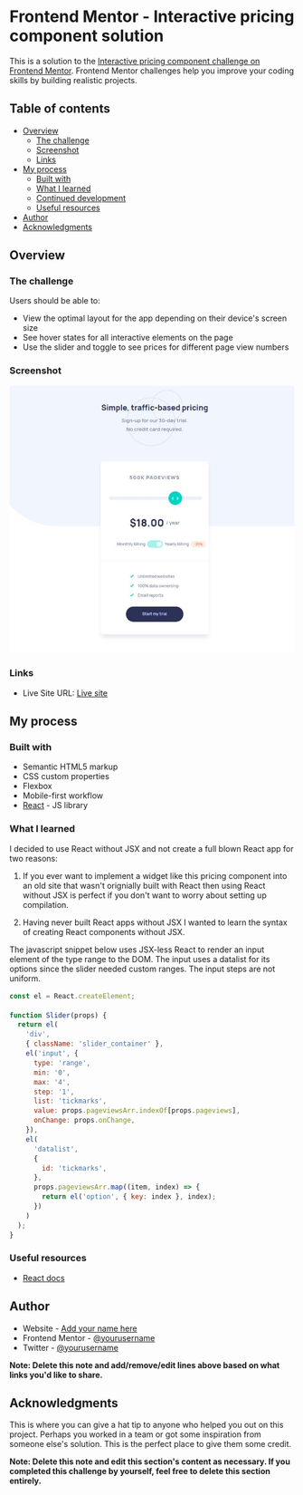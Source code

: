 # Frontend Mentor - Interactive pricing component solution

This is a solution to the [Interactive pricing component challenge on Frontend Mentor](https://www.frontendmentor.io/challenges/interactive-pricing-component-t0m8PIyY8). Frontend Mentor challenges help you improve your coding skills by building realistic projects.

## Table of contents

- [Overview](#overview)
  - [The challenge](#the-challenge)
  - [Screenshot](#screenshot)
  - [Links](#links)
- [My process](#my-process)
  - [Built with](#built-with)
  - [What I learned](#what-i-learned)
  - [Continued development](#continued-development)
  - [Useful resources](#useful-resources)
- [Author](#author)
- [Acknowledgments](#acknowledgments)

## Overview

### The challenge

Users should be able to:

- View the optimal layout for the app depending on their device's screen size
- See hover states for all interactive elements on the page
- Use the slider and toggle to see prices for different page view numbers

### Screenshot

![](./screenshot.jpg)

### Links

- Live Site URL: [Live site](https://cc-pricing-component.netlify.app/)

## My process

### Built with

- Semantic HTML5 markup
- CSS custom properties
- Flexbox
- Mobile-first workflow
- [React](https://reactjs.org/) - JS library

### What I learned

I decided to use React without JSX and not create a full blown React app for two reasons:

1. If you ever want to implement a widget like this pricing component into an old site that wasn't orignially built with React then using React without JSX is perfect if you don't want to worry about setting up compilation.

2. Having never built React apps without JSX I wanted to learn the syntax of creating React components without JSX.

The javascript snippet below uses JSX-less React to render an input element of the type range to the DOM. The input uses a datalist for its options since the slider needed custom ranges. The input steps are not uniform.

```js
const el = React.createElement;

function Slider(props) {
  return el(
    'div',
    { className: 'slider_container' },
    el('input', {
      type: 'range',
      min: '0',
      max: '4',
      step: '1',
      list: 'tickmarks',
      value: props.pageviewsArr.indexOf[props.pageviews],
      onChange: props.onChange,
    }),
    el(
      'datalist',
      {
        id: 'tickmarks',
      },
      props.pageviewsArr.map((item, index) => {
        return el('option', { key: index }, index);
      })
    )
  );
}
```

### Useful resources

- [React docs](https://reactjs.org/docs/react-without-jsx.html)

## Author

- Website - [Add your name here](https://www.your-site.com)
- Frontend Mentor - [@yourusername](https://www.frontendmentor.io/profile/yourusername)
- Twitter - [@yourusername](https://www.twitter.com/yourusername)

**Note: Delete this note and add/remove/edit lines above based on what links you'd like to share.**

## Acknowledgments

This is where you can give a hat tip to anyone who helped you out on this project. Perhaps you worked in a team or got some inspiration from someone else's solution. This is the perfect place to give them some credit.

**Note: Delete this note and edit this section's content as necessary. If you completed this challenge by yourself, feel free to delete this section entirely.**
